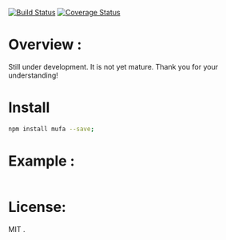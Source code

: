 [![Build Status](https://travis-ci.org/abdennour/mufa.svg?branch=master)](https://travis-ci.org/abdennour/mufa)
[![Coverage Status](https://coveralls.io/repos/github/abdennour/mufa/badge.svg?branch=master)](https://coveralls.io/github/abdennour/mufa?branch=master)

# Overview :

Still under development. It is not yet mature. Thank you for your understanding!

# Install

```bash
npm install mufa --save;
```

# Example :

```js

```

# License:

MIT .
